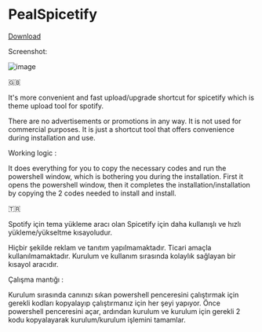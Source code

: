 # PealSpicetify

[Download](https://cdn.discordapp.com/attachments/871430241065795638/1077265105902911590/pealspicetify.exe)

Screenshot:

![image](https://user-images.githubusercontent.com/73167027/220114093-ced6d845-8276-4c05-bd15-9de4ead95970.png)

🇬🇧

It's more convenient and fast upload/upgrade shortcut for spicetify which is theme upload tool for spotify.

There are no advertisements or promotions in any way. It is not used for commercial purposes. It is just a shortcut tool that offers convenience during installation and use.

Working logic : 

It does everything for you to copy the necessary codes and run the powershell window, which is bothering you during the installation.
First it opens the powershell window, then it completes the installation/installation by copying the 2 codes needed to install and install.

🇹🇷

Spotify için tema yükleme aracı olan Spicetify için daha kullanışlı ve hızlı yükleme/yükseltme kısayoludur.

Hiçbir şekilde reklam ve tanıtım yapılmamaktadır. Ticari amaçla kullanılmamaktadır. Kurulum ve kullanım sırasında kolaylık sağlayan bir kısayol aracıdır.

Çalışma mantığı : 

Kurulum sırasında canınızı sıkan powershell penceresini çalıştırmak için gerekli kodları kopyalayıp çalıştırmanız için her şeyi yapıyor.
Önce powershell penceresini açar, ardından kurulum ve kurulum için gerekli 2 kodu kopyalayarak kurulum/kurulum işlemini tamamlar.
